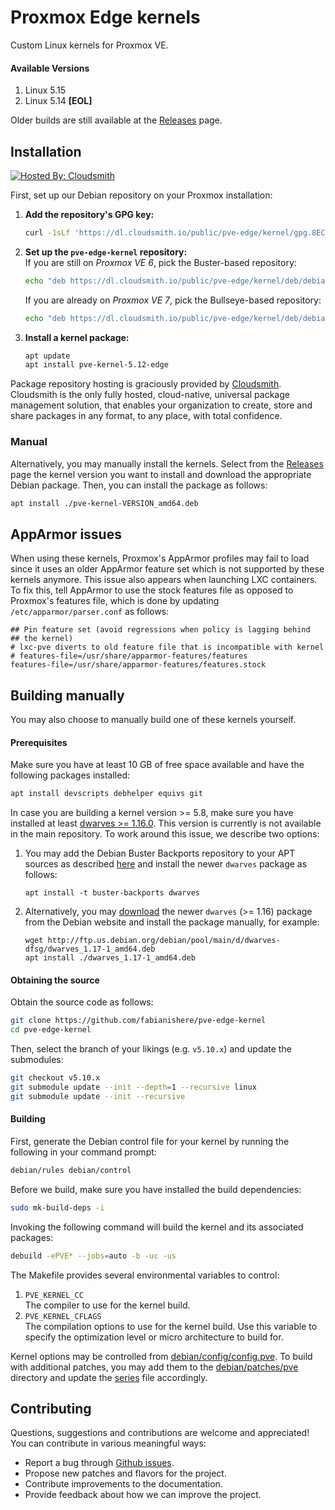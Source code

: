 # Proxmox Edge kernels
Custom Linux kernels for Proxmox VE.

#### Available Versions
1. Linux 5.15
2. Linux 5.14 **[EOL]**

Older builds are still available at the [Releases](https://github.com/fabianishere/pve-edge-kernel/releases) page.

## Installation
[![Hosted By: Cloudsmith](https://img.shields.io/badge/OSS%20hosting%20by-cloudsmith-blue?logo=cloudsmith&style=flat-square)](https://cloudsmith.com)

First, set up our Debian repository on your Proxmox installation: 
1. **Add the repository's GPG key:**  
   ```bash
   curl -1sLf 'https://dl.cloudsmith.io/public/pve-edge/kernel/gpg.8EC01CCF309B98E7.key' | apt-key add -
   ```
2. **Set up the `pve-edge-kernel` repository:**  
   If you are still on _Proxmox VE 6_, pick the Buster-based repository:
   ```bash
   echo "deb https://dl.cloudsmith.io/public/pve-edge/kernel/deb/debian buster main" > /etc/apt/sources.list.d/pve-edge-kernel.list
   ```
   If you are already on _Proxmox VE 7_, pick the Bullseye-based repository:
   ```bash
   echo "deb https://dl.cloudsmith.io/public/pve-edge/kernel/deb/debian bullseye main" > /etc/apt/sources.list.d/pve-edge-kernel.list
   ```
3. **Install a kernel package:**  
   ```bash
   apt update
   apt install pve-kernel-5.12-edge
   ```

Package repository hosting is graciously provided by  [Cloudsmith](https://cloudsmith.com).
Cloudsmith is the only fully hosted, cloud-native, universal package management solution, that
enables your organization to create, store and share packages in any format, to any place, with total
confidence.

### Manual
Alternatively, you may manually install the kernels. Select from the [Releases](https://github.com/fabianishere/pve-edge-kernel/releases)
page the kernel version you want to install and download the appropriate Debian package.
Then, you can install the package as follows:

```sh
apt install ./pve-kernel-VERSION_amd64.deb
```

## AppArmor issues
When using these kernels, Proxmox's AppArmor profiles may fail to load since it
uses an older AppArmor feature set  which is not supported by these kernels anymore. 
This issue also appears when launching LXC containers.
To fix this, tell AppArmor to use the stock features file as opposed to 
Proxmox's features file, which is done by updating `/etc/apparmor/parser.conf` as follows:

```
## Pin feature set (avoid regressions when policy is lagging behind
## the kernel)
# lxc-pve diverts to old feature file that is incompatible with kernel
# features-file=/usr/share/apparmor-features/features
features-file=/usr/share/apparmor-features/features.stock
```

## Building manually
You may also choose to manually build one of these kernels yourself.

#### Prerequisites
Make sure you have at least 10 GB of free space available and have the following
packages installed:

```bash
apt install devscripts debhelper equivs git
```
In case you are building a kernel version >= 5.8, make sure you have installed
at least [dwarves >= 1.16.0](https://packages.debian.org/bullseye/dwarves).
This version is currently is not available in the main repository.
To work around this issue, we describe two options:

1. You may add the Debian Buster Backports repository to your APT sources as described
   [here](https://backports.debian.org/Instructions/) and install the
   newer `dwarves` package as follows:
   ```shell
   apt install -t buster-backports dwarves
   ```
2. Alternatively, you may [download](https://packages.debian.org/bullseye/dwarves)
   the newer `dwarves` (>= 1.16) package from the Debian website and install the
   package manually, for example:
   ```shell
   wget http://ftp.us.debian.org/debian/pool/main/d/dwarves-dfsg/dwarves_1.17-1_amd64.deb
   apt install ./dwarves_1.17-1_amd64.deb
   ```

#### Obtaining the source
Obtain the source code as follows:
```bash
git clone https://github.com/fabianishere/pve-edge-kernel
cd pve-edge-kernel
```
Then, select the branch of your likings (e.g. `v5.10.x`) and update the submodules:
```bash
git checkout v5.10.x
git submodule update --init --depth=1 --recursive linux
git submodule update --init --recursive
```

#### Building
First, generate the Debian control file for your kernel by running the following
in your command prompt:
```bash
debian/rules debian/control
```
Before we build, make sure you have installed the build dependencies:
```bash
sudo mk-build-deps -i
```
Invoking the following command will build the kernel and its associated packages:
```bash
debuild -ePVE* --jobs=auto -b -uc -us
```
The Makefile provides several environmental variables to control:

1. `PVE_KERNEL_CC`  
   The compiler to use for the kernel build.
2. `PVE_KERNEL_CFLAGS`  
   The compilation options to use for the kernel build. Use this variable to specify
   the optimization level or micro architecture to build for.

Kernel options may be controlled from [debian/config/config.pve](debian/config/config.pve). To build with
additional patches, you may add them to the [debian/patches/pve](debian/patches/pve) directory
and update the [series](debian/patches/series.linux) file accordingly.

## Contributing
Questions, suggestions and contributions are welcome and appreciated!
You can contribute in various meaningful ways:

* Report a bug through [Github issues](https://github.com/fabianishere/pve-edge-kernel/issues).
* Propose new patches and flavors for the project.
* Contribute improvements to the documentation.
* Provide feedback about how we can improve the project.
